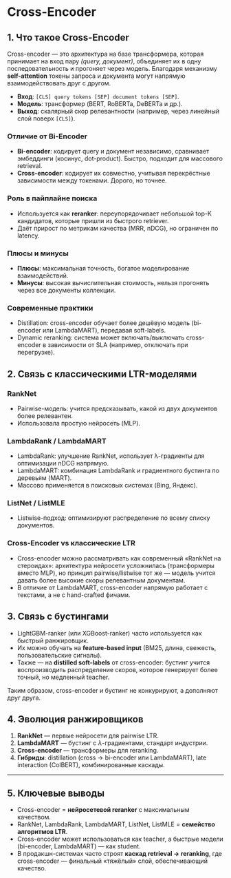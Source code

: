 # Cross-Encoder

## 1. Что такое Cross-Encoder

Cross-encoder — это архитектура на базе трансформера, которая принимает на вход пару *(query, документ)*, объединяет их в одну последовательность и прогоняет через модель. Благодаря механизму **self-attention** токены запроса и документа могут напрямую взаимодействовать друг с другом.

- **Вход**: `[CLS] query tokens [SEP] document tokens [SEP]`.
- **Модель**: трансформер (BERT, RoBERTa, DeBERTa и др.).
- **Выход**: скалярный скор релевантности (например, через линейный слой поверх `[CLS]`).

### Отличие от Bi-Encoder

- **Bi-encoder**: кодирует query и документ независимо, сравнивает эмбеддинги (косинус, dot-product). Быстро, подходит для массового retrieval.
- **Cross-encoder**: кодирует их совместно, учитывая перекрёстные зависимости между токенами. Дорого, но точнее.

### Роль в пайплайне поиска

- Используется как **reranker**: переупорядочивает небольшой top-K кандидатов, которые пришли из быстрого retriever.
- Даёт прирост по метрикам качества (MRR, nDCG), но ограничен по latency.

### Плюсы и минусы

- **Плюсы**: максимальная точность, богатое моделирование взаимодействий.
- **Минусы**: высокая вычислительная стоимость, нельзя прогонять через все документы коллекции.

### Современные практики

- Distillation: cross-encoder обучает более дешёвую модель (bi-encoder или LambdaMART), передавая soft-labels.
- Dynamic reranking: система может включать/выключать cross-encoder в зависимости от SLA (например, отключать при перегрузке).

## 2. Связь с классическими LTR-моделями

### RankNet

- Pairwise-модель: учится предсказывать, какой из двух документов более релевантен.
- Использовала простую нейросеть (MLP).

### LambdaRank / LambdaMART

- LambdaRank: улучшение RankNet, использует λ-градиенты для оптимизации nDCG напрямую.
- LambdaMART: комбинация LambdaRank и градиентного бустинга по деревьям (MART).
- Массово применяется в поисковых системах (Bing, Яндекс).

### ListNet / ListMLE

- Listwise-подход: оптимизируют распределение по всему списку документов.

### Cross-Encoder vs классические LTR

- Cross-encoder можно рассматривать как современный «RankNet на стероидах»: архитектура нейросети усложнилась (трансформеры вместо MLP), но принцип pairwise/listwise тот же — модель учится давать более высокие скоры релевантным документам.
- В отличие от LambdaMART, cross-encoder напрямую работает с текстами, а не с hand-crafted фичами.

## 3. Связь с бустингами

- LightGBM-ranker (или XGBoost-ranker) часто используется как быстрый ранжировщик.
- Их можно обучать на **feature-based input** (BM25, длина, свежесть, пользовательские сигналы).
- Также — на **distilled soft-labels** от cross-encoder: бустинг учится воспроизводить распределение скоров, которое генерирует более точный, но медленный teacher.

Таким образом, cross-encoder и бустинг не конкурируют, а дополняют друг друга.

## 4. Эволюция ранжировщиков

1. **RankNet** — первые нейросети для pairwise LTR.
2. **LambdaMART** — бустинг с $\lambda$-градиентами, стандарт индустрии.
3. **Cross-encoder** — трансформеры для reranking.
4. **Гибриды**: distillation (cross → bi-encoder или LambdaMART), late interaction (ColBERT), комбинированные каскады.

---

## 5. Ключевые выводы

- Cross-encoder = **нейросетевой reranker** с максимальным качеством.
- RankNet, LambdaRank, LambdaMART, ListNet, ListMLE = **семейство алгоритмов LTR**.
- Cross-encoder может использоваться как teacher, а быстрые модели (bi-encoder, LambdaMART) — как student.
- В продакшн-системах часто строят **каскад retrieval → reranking**, где cross-encoder — финальный «тяжёлый» слой, обеспечивающий качество.
